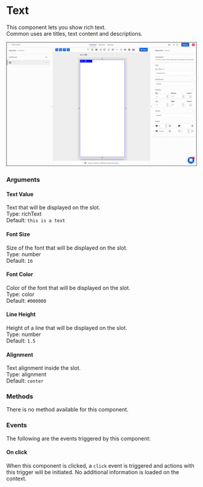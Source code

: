 # Text

This component lets you show rich text.   
Common uses are titles, text content and descriptions.

![](../../../../.gitbook/assets/text.gif)

### Arguments

#### Text Value

Text that will be displayed on the slot.  
Type: richText  
Default: `this is a text`

#### Font Size

Size of the font that will be displayed on the slot.  
Type: number  
Default: `16`

#### Font Color

Color of the font that will be displayed on the slot.  
Type: color  
Default: `#000000`

#### Line Height

Height of a line that will be displayed on the slot.  
Type: number  
Default: `1.5`

#### Alignment

Text alignment inside the slot.  
Type: alignment  
Default: `center`

### Methods

There is no method available for this component.

### Events

The following are the events triggered by this component:

#### On click

When this component is clicked, a `click` event is triggered and actions with this trigger will be initiated. No additional information is loaded on the context.

